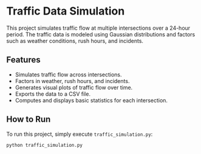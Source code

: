 # Traffic Data Simulation

This project simulates traffic flow at multiple intersections over a 24-hour period. The traffic data is modeled using Gaussian distributions and factors such as weather conditions, rush hours, and incidents.

## Features
- Simulates traffic flow across intersections.
- Factors in weather, rush hours, and incidents.
- Generates visual plots of traffic flow over time.
- Exports the data to a CSV file.
- Computes and displays basic statistics for each intersection.

## How to Run
To run this project, simply execute `traffic_simulation.py`:

```bash
python traffic_simulation.py
